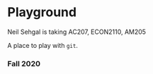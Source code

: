 # Playground
Neil Sehgal is taking AC207, ECON2110, AM205

A place to play with `git`.

### Fall 2020
